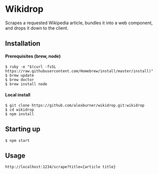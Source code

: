 # Wikidrop

Scrapes a requested Wikipedia article, bundles it into a web component, and drops it down to the client.

## Installation
#### Prerequisites (brew, node)
```
$ ruby -e "$(curl -fsSL https://raw.githubusercontent.com/Homebrew/install/master/install)"
$ brew update
$ brew doctor
$ brew install node
```
#### Local install
```
$ git clone https://github.com/alexburner/wikidrop.git:wikidrop
$ cd wikidrop
$ npm install
```

## Starting up
```
$ npm start
```

## Usage
```
http://localhost:1234/scrape?title={article title}
```